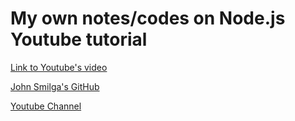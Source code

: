 # My own notes/codes on Node.js Youtube tutorial 

[Link to Youtube's video](https://www.youtube.com/watch?v=Oe421EPjeBE&t=152s)

[John Smilga's GitHub](https://github.com/john-smilga/node-express-course)<br>

[Youtube Channel](https://www.youtube.com/channel/UCMZFwxv5l-XtKi693qMJptA)

